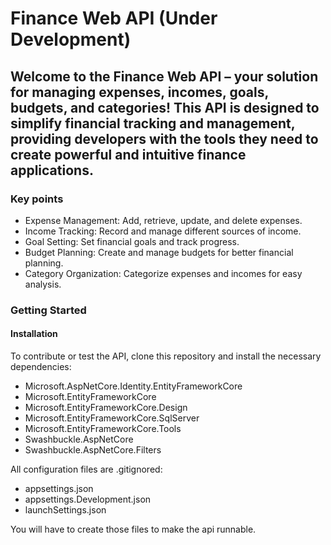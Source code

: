 # Finance Web API (Under Development)

## Welcome to the Finance Web API – your solution for managing expenses, incomes, goals, budgets, and categories! This API is designed to simplify financial tracking and management, providing developers with the tools they need to create powerful and intuitive finance applications.

### Key points

* Expense Management: Add, retrieve, update, and delete expenses.
* Income Tracking: Record and manage different sources of income.
* Goal Setting: Set financial goals and track progress.
* Budget Planning: Create and manage budgets for better financial planning.
* Category Organization: Categorize expenses and incomes for easy analysis.


### Getting Started
#### Installation
To contribute or test the API, clone this repository and install the necessary dependencies:
 
* Microsoft.AspNetCore.Identity.EntityFrameworkCore 
* Microsoft.EntityFrameworkCore 
* Microsoft.EntityFrameworkCore.Design 
* Microsoft.EntityFrameworkCore.SqlServer 
* Microsoft.EntityFrameworkCore.Tools 
* Swashbuckle.AspNetCore 
* Swashbuckle.AspNetCore.Filters 


All configuration files are .gitignored: 

* appsettings.json 
* appsettings.Development.json 
* launchSettings.json 
 
You will have to create those files to make the api runnable.
